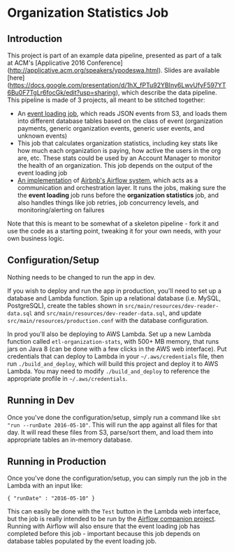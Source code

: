 # Organization Statistics Job

## Introduction
This project is part of an example data pipeline, presented as part of a talk at ACM's [Applicative 2016 Conference]
(http://applicative.acm.org/speakers/ypodeswa.html). Slides are available [here]
(https://docs.google.com/presentation/d/1hX_fPTu92YBIny6LwvUfyF597YT6Bu0F7TgLr6focGk/edit?usp=sharing), which describe
the data pipeline. This pipeline is made of 3 projects, all meant to be stitched together:

* An [event loading job](https://github.com/yashap/etl-load-events), which reads JSON events from S3, and loads them
into different database tables based on the class of event (organization payments, generic organization events, generic
user events, and unknown events)
* This job that calculates organization statistics, including key stats like how much each organization is paying,
how active the users in the org are, etc. These stats could be used by an Account Manager to monitor the health of an
organization. This job depends on the output of the event loading job
* [An implementation](https://github.com/yashap/airflow) of [Airbnb's Airflow system](http://nerds.airbnb.com/airflow/),
which acts as a communication and orchestration layer. It runs the jobs, making sure the the **event loading** job runs
before the **organization statistics** job, and also handles things like job retries, job concurrency levels, and
monitoring/alerting on failures

Note that this is meant to be somewhat of a skeleton pipeline - fork it and use the code as a starting point, tweaking
it for your own needs, with your own business logic.

## Configuration/Setup
Nothing needs to be changed to run the app in dev.

If you wish to deploy and run the app in production, you'll need to set up a database and Lambda function.  Spin up a
relational database (i.e. MySQL, PostgreSQL), create the tables shown in `src/main/resources/dev-reader-data.sql` and
`src/main/resources/dev-reader-data.sql`, and update `src/main/resources/production.conf` with the database
configuration.

In prod you'll also be deploying to AWS Lambda. Set up a new Lambda function called `etl-organization-stats`, with 500+
MB memory, that runs jars on Java 8 (can be done with a few clicks in the AWS web interface). Put credentials that can
deploy to Lambda in your `~/.aws/credentials` file, then run `./build_and_deploy`, which will build this project and
deploy it to AWS Lambda. You may need to modify `./build_and_deploy` to reference the appropriate profile in
`~/.aws/credentials`. 

## Running in Dev
Once you've done the configuration/setup, simply run a command like `sbt "run --runDate 2016-05-10"`. This will run the
app against all files for that day. It will read these files from S3, parse/sort them, and load them into appropriate
tables an in-memory database.

## Running in Production
Once you've done the configuration/setup, you can simply run the job in the Lambda with an input like:

    { "runDate" : "2016-05-10" }

This can easily be done with the `Test` button in the Lambda web interface, but the job is really intended to be run by
the [Airflow companion project](). Running with Airflow will also ensure that the event loading job has completed before
this job - important because this job depends on database tables populated by the event loading job. 
